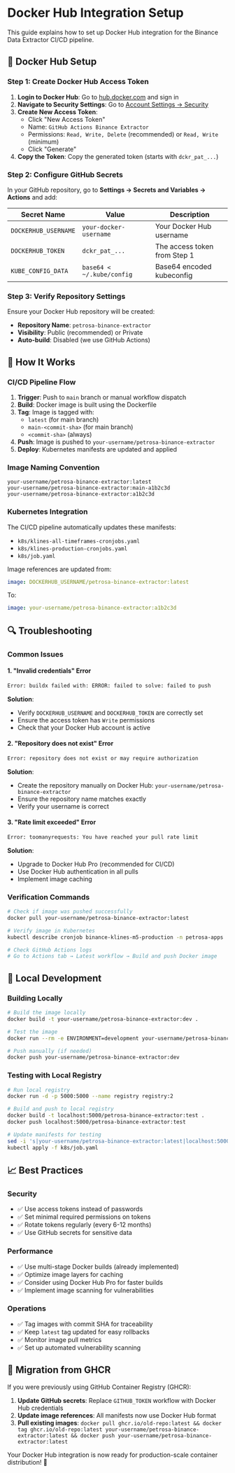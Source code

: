 # Docker Hub Integration Setup

This guide explains how to set up Docker Hub integration for the Binance Data Extractor CI/CD pipeline.

## 🐳 Docker Hub Setup

### Step 1: Create Docker Hub Access Token

1. **Login to Docker Hub**: Go to [hub.docker.com](https://hub.docker.com) and sign in
2. **Navigate to Security Settings**: Go to [Account Settings → Security](https://hub.docker.com/settings/security)
3. **Create New Access Token**:
   - Click "New Access Token"
   - Name: `GitHub Actions Binance Extractor`
   - Permissions: `Read, Write, Delete` (recommended) or `Read, Write` (minimum)
   - Click "Generate"
4. **Copy the Token**: Copy the generated token (starts with `dckr_pat_...`)

### Step 2: Configure GitHub Secrets

In your GitHub repository, go to **Settings → Secrets and Variables → Actions** and add:

| Secret Name | Value | Description |
|-------------|-------|-------------|
| `DOCKERHUB_USERNAME` | `your-docker-username` | Your Docker Hub username |
| `DOCKERHUB_TOKEN` | `dckr_pat_...` | The access token from Step 1 |
| `KUBE_CONFIG_DATA` | `base64 < ~/.kube/config` | Base64 encoded kubeconfig |

### Step 3: Verify Repository Settings

Ensure your Docker Hub repository will be created:
- **Repository Name**: `petrosa-binance-extractor`
- **Visibility**: Public (recommended) or Private
- **Auto-build**: Disabled (we use GitHub Actions)

## 🚀 How It Works

### CI/CD Pipeline Flow

1. **Trigger**: Push to `main` branch or manual workflow dispatch
2. **Build**: Docker image is built using the Dockerfile
3. **Tag**: Image is tagged with:
   - `latest` (for main branch)
   - `main-<commit-sha>` (for main branch)
   - `<commit-sha>` (always)
4. **Push**: Image is pushed to `your-username/petrosa-binance-extractor`
5. **Deploy**: Kubernetes manifests are updated and applied

### Image Naming Convention

```
your-username/petrosa-binance-extractor:latest
your-username/petrosa-binance-extractor:main-a1b2c3d
your-username/petrosa-binance-extractor:a1b2c3d
```

### Kubernetes Integration

The CI/CD pipeline automatically updates these manifests:
- `k8s/klines-all-timeframes-cronjobs.yaml`
- `k8s/klines-production-cronjobs.yaml`
- `k8s/job.yaml`

Image references are updated from:
```yaml
image: DOCKERHUB_USERNAME/petrosa-binance-extractor:latest
```

To:
```yaml
image: your-username/petrosa-binance-extractor:a1b2c3d
```

## 🔍 Troubleshooting

### Common Issues

#### 1. "Invalid credentials" Error
```bash
Error: buildx failed with: ERROR: failed to solve: failed to push
```
**Solution**: 
- Verify `DOCKERHUB_USERNAME` and `DOCKERHUB_TOKEN` are correctly set
- Ensure the access token has `Write` permissions
- Check that your Docker Hub account is active

#### 2. "Repository does not exist" Error
```bash
Error: repository does not exist or may require authorization
```
**Solution**:
- Create the repository manually on Docker Hub: `your-username/petrosa-binance-extractor`
- Ensure the repository name matches exactly
- Verify your username is correct

#### 3. "Rate limit exceeded" Error
```bash
Error: toomanyrequests: You have reached your pull rate limit
```
**Solution**:
- Upgrade to Docker Hub Pro (recommended for CI/CD)
- Use Docker Hub authentication in all pulls
- Implement image caching

### Verification Commands

```bash
# Check if image was pushed successfully
docker pull your-username/petrosa-binance-extractor:latest

# Verify image in Kubernetes
kubectl describe cronjob binance-klines-m5-production -n petrosa-apps | grep Image

# Check GitHub Actions logs
# Go to Actions tab → Latest workflow → Build and push Docker image
```

## 🔧 Local Development

### Building Locally

```bash
# Build the image locally
docker build -t your-username/petrosa-binance-extractor:dev .

# Test the image
docker run --rm -e ENVIRONMENT=development your-username/petrosa-binance-extractor:dev python -m jobs.extract_klines_production --help

# Push manually (if needed)
docker push your-username/petrosa-binance-extractor:dev
```

### Testing with Local Registry

```bash
# Run local registry
docker run -d -p 5000:5000 --name registry registry:2

# Build and push to local registry
docker build -t localhost:5000/petrosa-binance-extractor:test .
docker push localhost:5000/petrosa-binance-extractor:test

# Update manifests for testing
sed -i 's|your-username/petrosa-binance-extractor:latest|localhost:5000/petrosa-binance-extractor:test|g' k8s/job.yaml
kubectl apply -f k8s/job.yaml
```

## 📈 Best Practices

### Security
- ✅ Use access tokens instead of passwords
- ✅ Set minimal required permissions on tokens
- ✅ Rotate tokens regularly (every 6-12 months)
- ✅ Use GitHub secrets for sensitive data

### Performance
- ✅ Use multi-stage Docker builds (already implemented)
- ✅ Optimize image layers for caching
- ✅ Consider using Docker Hub Pro for faster builds
- ✅ Implement image scanning for vulnerabilities

### Operations
- ✅ Tag images with commit SHA for traceability
- ✅ Keep `latest` tag updated for easy rollbacks
- ✅ Monitor image pull metrics
- ✅ Set up automated vulnerability scanning

## 🎯 Migration from GHCR

If you were previously using GitHub Container Registry (GHCR):

1. **Update GitHub secrets**: Replace `GITHUB_TOKEN` workflow with Docker Hub credentials
2. **Update image references**: All manifests now use Docker Hub format
3. **Pull existing images**: `docker pull ghcr.io/old-repo:latest && docker tag ghcr.io/old-repo:latest your-username/petrosa-binance-extractor:latest && docker push your-username/petrosa-binance-extractor:latest`

Your Docker Hub integration is now ready for production-scale container distribution! 🚀
